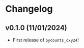 # Changelog

<!--next-version-placeholder-->

## v0.1.0 (11/01/2024)

- First release of `pycounts_cxy24`!